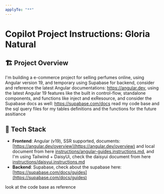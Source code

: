 ```yaml
---
applyTo: "**"
---
```


# Copilot Project Instructions: Gloria Natural

## 🏗️ Project Overview

I'm building a e-commerce project for selling perfumes online, using Angular version 19, and temporary using Supabase for backend, consider and reference the latest Angular documentations: https://angular.dev, using the latest Angular 19 features like the built in control-flow, standalone components, and functions like inject and exResource, and consider the Supabase docs as well: https://supabase.com/docs
read my code base and the sql query files for my tables definitions and the functions for the future assitiance

## 🧱 Tech Stack

- **Frontend**: Angular (v19), SSR supported, documents: [https://angular.dev/overview](https://angular.dev/overview) and local document from here [instructions/angular-guides.instructions.md](instructions/angular-guides.instructions.md), and I'm using Tailwind + DaisyUi, check the daisyui document from here [instructions/daisyui.instructions.md](instructions/daisyui.instructions.md)
- **Backend**: Supabase, check about the supabase here: [https://supabase.com/docs/guides](https://supabase.com/docs/guides)

look at the code base as reference
